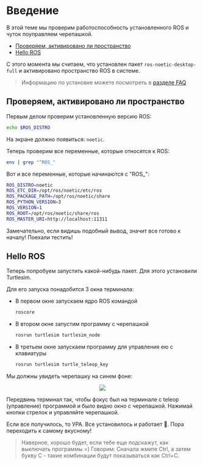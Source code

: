 # Введение

В этой теме мы проверим работоспособность установленного ROS и чуток поуправляем черепашкой.

- [Проверяем, активировано ли пространство](#проверяем-активировано-ли-пространство)
- [Hello ROS](#hello-ros)

С этого момента мы считаем, что установлен пакет `ros-noetic-desktop-full` и активировано пространство ROS в системе.

> Информацию по установке можете посмотреть в [разделе FAQ](../FAQ.md)

## Проверяем, активировано ли пространство

Первым делом проверим установленную версию ROS:

```bash
echo $ROS_DISTRO
```

На экране должно появиться: `noetic`.

Теперь проверим все переменные, которые относятся к ROS:

```bash
env | grep "^ROS_"
```

Вот и все переменные, которые начинаются с "ROS_":

```bash
ROS_DISTRO=noetic
ROS_ETC_DIR=/opt/ros/noetic/etc/ros
ROS_PACKAGE_PATH=/opt/ros/noetic/share
ROS_PYTHON_VERSION=3
ROS_VERSION=1
ROS_ROOT=/opt/ros/noetic/share/ros
ROS_MASTER_URI=http://localhost:11311
```

Замечательно, если видишь подобный вывод, значит все готово к началу! Поехали тестить!

## Hello ROS

Теперь попробуем запустить какой-нибудь пакет. Для этого установили Turtlesim. 

Для его запуска понадобится 3 окна терминала: 

- В первом окне запускаем ядро ROS командой 

    ```bash
    roscore
    ```

- В втором окне запустим программу с черепашкой

    ```bash
    rosrun turtlesim turtlesim_node
    ```

- В третьем окне запускаем программу для управления ею с клавиатуры

    ```bash
    rosrun turtlesim turtle_teleop_key
    ```

Мы должны увидеть черепашку на синем фоне:

<p align="center">
<img src=../assets/00_intro_turtle.png />
</p>

Передвинь терминал так, чтобы фокус был на терминале с teleop (управление) программой и было видно окно с черепашкой. Нажимай кнопки стрелок и управляйте черепашкой.

Если все получилось, то УРА. Все установилось и работает 🎉. Пора переходить к самому вкусному!

> Наверное, хорошо будет, если тебе еще подскажут, как выключать программы =) Говорим: Сначала жмите Ctrl, а затем букву C - такие комбинации будут показываться как Ctrl+C.
